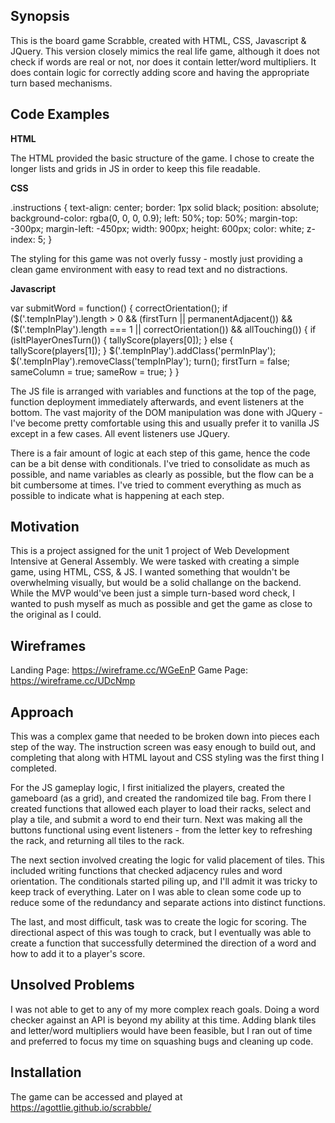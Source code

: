 ## Synopsis

This is the board game Scrabble, created with HTML, CSS, Javascript & JQuery.  This version closely mimics the real life game, although it does not check if words are real or not, nor does it contain letter/word multipliers.  It does contain logic for correctly adding score and having the appropriate turn based mechanisms.


## Code Examples

**HTML**

<!-- <div class="playerOneScoreBox textBox">
    <h3 class="playerOneDisplayName">Player 1 Score</h3>
    <div class="playerOneScore"></div>
</div> -->

The HTML provided the basic structure of the game.  I chose to create the longer lists and grids in JS in order to keep this file readable.


**CSS**

.instructions {
    text-align: center;
    border: 1px solid black;
    position: absolute;
    background-color: rgba(0, 0, 0, 0.9);
    left: 50%;
    top: 50%;
    margin-top: -300px;
    margin-left: -450px;
    width: 900px;
    height: 600px;
    color: white;
    z-index: 5;
}

The styling for this game was not overly fussy - mostly just providing a clean game environment with easy to read text and no distractions.

**Javascript**

var submitWord = function() {
        correctOrientation();
        if ($('.tempInPlay').length > 0 && (firstTurn || permanentAdjacent()) && ($('.tempInPlay').length === 1 || correctOrientation()) && allTouching()) {
            if (isItPlayerOnesTurn()) {
                tallyScore(players[0]);
            } else {
                tallyScore(players[1]);
            }
            $('.tempInPlay').addClass('permInPlay');
            $('.tempInPlay').removeClass('tempInPlay');
            turn();
            firstTurn = false;
            sameColumn = true;
            sameRow = true;
        }
    }

The JS file is arranged with variables and functions at the top of the page, function deployment immediately afterwards, and event listeners at the bottom. The vast majority of the DOM manipulation was done with JQuery - I've become pretty comfortable using this and usually prefer it to vanilla JS except in a few cases.  All event listeners use JQuery.

There is a fair amount of logic at each step of this game, hence the code can be a bit dense with conditionals.  I've tried to consolidate as much as possible, and name variables as clearly as possible, but the flow can be a bit cumbersome at times.  I've tried to comment everything as much as possible to indicate what is happening at each step.


## Motivation

This is a project assigned for the unit 1 project of Web Development Intensive at General Assembly.  We were tasked with creating a simple game, using HTML, CSS, & JS.  I wanted something that wouldn't be overwhelming visually, but would be a solid challange on the backend.  While the MVP would've been just a simple turn-based word check, I wanted to push myself as much as possible and get the game as close to the original as I could.

## Wireframes

Landing Page: https://wireframe.cc/WGeEnP
Game Page: https://wireframe.cc/UDcNmp

## Approach

This was a complex game that needed to be broken down into pieces each step of the way.  The instruction screen was easy enough to build out, and completing that along with HTML layout and CSS styling was the first thing I completed.

For the JS gameplay logic, I first initialized the players, created the gameboard (as a grid), and created the randomized tile bag.  From there I created functions that allowed each player to load their racks, select and play a tile, and submit a word to end their turn.  Next was making all the buttons functional using event listeners - from the letter key to refreshing the rack, and returning all tiles to the rack.

The next section involved creating the logic for valid placement of tiles.  This included writing functions that checked adjacency rules and word orientation.  The conditionals started piling up, and I'll admit it was tricky to keep track of everything.  Later on I was able to clean some code up to reduce some of the redundancy and separate actions into distinct functions. 

The last, and most difficult, task was to create the logic for scoring.  The directional aspect of this was tough to crack, but I eventually was able to create a function that successfully determined the direction of a word and how to add it to a player's score.

## Unsolved Problems

I was not able to get to any of my more complex reach goals.  Doing a word checker against an API is beyond my ability at this time.  Adding blank tiles and letter/word multipliers would have been feasible, but I ran out of time and preferred to focus my time on squashing bugs and cleaning up code.

## Installation

The game can be accessed and played at https://agottlie.github.io/scrabble/
